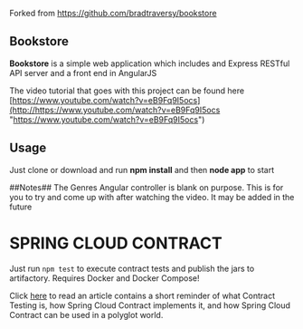 Forked from https://github.com/bradtraversy/bookstore

## Bookstore ##

**Bookstore** is a simple web application which includes and Express RESTful API server and a front end in AngularJS

The video tutorial that goes with this project can be found here
[https://www.youtube.com/watch?v=eB9Fq9I5ocs](http://https://www.youtube.com/watch?v=eB9Fq9I5ocs "https://www.youtube.com/watch?v=eB9Fq9I5ocs")

## Usage ##
Just clone or download and run **npm install** and then **node app** to start

##Notes##
The Genres Angular controller is blank on purpose. This is for you to try and come up with after watching the video. It may be added in the future

# SPRING CLOUD CONTRACT #

Just run `npm test` to execute contract tests and publish the jars to artifactory.
Requires Docker and Docker Compose!

Click [here](spring-cloud-contract.adoc) to read an article contains a short reminder of what Contract Testing is, how Spring Cloud Contract implements it, and how Spring Cloud Contract can be used in a polyglot world.
